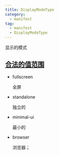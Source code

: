 ```yaml
---
title: DisplayModeType
category:
  - manifest
tag:
  - manifest
  - DisplayModeType
---
```


显示的模式


## [合法的值范围](https://www.w3.org/TR/mediaqueries-5/#display-mode)

  - fullscreen

    全屏

  - standalone

    独立的

  - minimal-ui

    最小的

  - browser

    浏览器；


